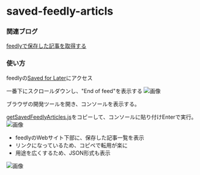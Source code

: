 # saved-feedly-articls
### 関連ブログ
[feedlyで保存した記事を取得する](http://masayuki610930.hatenablog.com/entry/2016/06/04/123301)

### 使い方
feedlyの[Saved for Later](http://feedly.com/i/saved)にアクセス

一番下にスクロールダウンし、"End of feed"を表示する
![画像](http://cdn-ak.f.st-hatena.com/images/fotolife/m/masayuki610930/20160604/20160604122438.png)

ブラウザの開発ツールを開き、コンソールを表示する。

[getSavedFeedlyArticles.js](https://github.com/masayuki610930/saved-feedly-articls/blob/master/getSavedFeedlyArticles.js)をコピーして、コンソールに貼り付けEnterで実行。
![画像](http://cdn-ak.f.st-hatena.com/images/fotolife/m/masayuki610930/20160604/20160604122620.png)

- feedlyのWebサイト下部に、保存した記事一覧を表示
- リンクになっているため、コピペで転用が楽に
- 用途を広くするため、JSON形式も表示 

![画像](http://cdn-ak.f.st-hatena.com/images/fotolife/m/masayuki610930/20160604/20160604121742.png)
